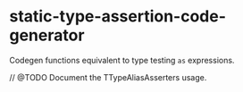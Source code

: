 # static-type-assertion-code-generator

Codegen functions equivalent to type testing `as` expressions.

// @TODO Document the TTypeAliasAsserters usage.
